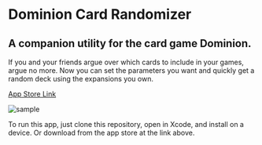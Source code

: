 # Dominion Card Randomizer

## A companion utility for the card game Dominion.

If you and your friends argue over which cards to include in your games, argue no more. Now you can set the parameters you want and quickly get a random deck using the expansions you own.

[App Store Link](https://apps.apple.com/us/app/dominion-assistant/id1458045869)

![sample](https://media.giphy.com/media/Wm8ju3ma2o3rnfh8BF/giphy.gif)

To run this app, just clone this repository, open in Xcode, and install on a device. Or download from the app store at the link above.
